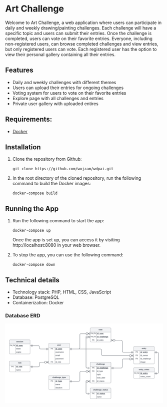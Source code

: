 # Art Challenge

Welcome to Art Challenge, a web application where users can participate in daily and weekly drawing/painting challenges.
Each challenge will have a specific topic and users can submit their entries.
Once the challenge is completed, users can vote on their favorite entries.
Everyone, including non-registered users, can browse completed challenges and view entries, but only registered users
can vote.
Each registered user has the option to view their personal gallery containing all their entries.

## Features

- Daily and weekly challenges with different themes
- Users can upload their entries for ongoing challenges
- Voting system for users to vote on their favorite entries
- Explore page with all challenges and entries
- Private user gallery with uploaded entires

## Requirements:

- [Docker](https://www.docker.com/)

## Installation

1. Clone the repository from Github:

       git clone https://github.com/wojzam/wdpai.git

2. In the root directory of the cloned repository, run the following command to build the Docker images:

       docker-compose build

## Running the App

1. Run the following command to start the app:

       docker-compose up

   Once the app is set up, you can access it by visiting http://localhost:8080 in your web browser.

2. To stop the app, you can use the following command:

       docker-compose down

## Technical details

- Technology stack: PHP, HTML, CSS, JavaScript
- Database: PostgreSQL
- Containerization: Docker

### Database ERD

![database-erd](/ERD.png)